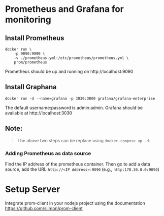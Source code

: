 # Prometheus and Grafana for monitoring

## Install Prometheus

```
docker run \        
    -p 9090:9090 \
    -v ./prometheus.yml:/etc/prometheus/prometheus.yml \
    prom/prometheus

```

Prometheus should be up and running on http://localhost:9090

## Install Graphana

```
docker run -d --name=grafana -p 3030:3000 grafana/grafana-enterprise
```

The default username:password is admin:admin.
Grafana should be available at http://localhost:3030

## Note:  
> The above two steps can be replace using `docker-compose up -d`.


### Adding Prometheus as data source

Find the IP address of the prometheus container.
Then go to add a data source, add the URL `http://<IP Address>:9090` (e.g., `http:170.30.0.0:9090`)


# Setup Server

Integrate prom-client in your nodejs project using the documentation
https://github.com/siimon/prom-client
